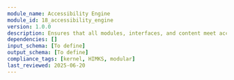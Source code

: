 ```yaml
---
module_name: Accessibility Engine
module_id: 18_accessibility_engine
version: 1.0.0
description: Ensures that all modules, interfaces, and content meet accessibility standards and are usable by people of all abilities.
dependencies: []
input_schema: [To define]
output_schema: [To define]
compliance_tags: [kernel, HIMKS, modular]
last_reviewed: 2025-06-20
---
```


